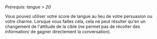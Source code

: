 *Prérequis: langue > 20*

Vous pouvez utiliser votre score de langue au lieu de votre persuasion ou votre charme. Lorsque vous faites cela, cela  ne peut résulter qu'en un changement de l'attitude de la cible (ne permet pas de récolter des information/ de gagner directement la conversation).
